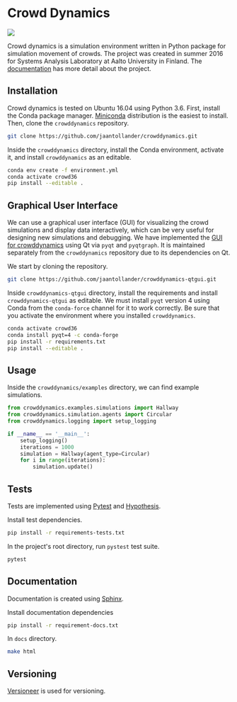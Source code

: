 # Crowd Dynamics
![](docs/figures/crowddynamics-gui.png)

Crowd dynamics is a simulation environment written in Python package for simulation movement of crowds. The project was created in summer 2016 for Systems Analysis Laboratory at Aalto University in Finland. The [documentation](http://jaantollander.github.io/crowddynamics/) has more detail about the project.


## Installation
Crowd dynamics is tested on Ubuntu 16.04 using Python 3.6. First, install the Conda package manager. [Miniconda](https://docs.conda.io/en/latest/miniconda.html) distribution is the easiest to install. Then, clone the `crowddynamics` repository.
```bash
git clone https://github.com/jaantollander/crowddynamics.git
```

Inside the `crowddynamics` directory, install the Conda environment, activate it, and install `crowddynamics` as an editable.
```bash
conda env create -f environment.yml
conda activate crowd36
pip install --editable .
```

## Graphical User Interface
We can use a graphical user interface (GUI) for visualizing the crowd simulations and display data interactively, which can be very useful for designing new simulations and debugging. We have implemented the [GUI for crowddynamics](https://github.com/jaantollander/crowddynamics-qtgui) using Qt via `pyqt` and `pyqtgraph`. It is maintained separately from the `crowddynamics` repository due to its dependencies on Qt.

We start by cloning the repository. 
```bash
git clone https://github.com/jaantollander/crowddynamics-qtgui.git
```

Inside `crowddynamics-qtgui` directory, install the requirements and install `crowddynamics-qtgui` as editable. We must install `pyqt` version 4 using Conda from the `conda-force` channel for it to work correctly. Be sure that you activate the environment where you installed `crowddynamics`.  
```bash
conda activate crowd36
conda install pyqt=4 -c conda-forge
pip install -r requirements.txt
pip install --editable .
```

## Usage
Inside the `crowddynamics/examples` directory, we can find example simulations.

```python
from crowddynamics.examples.simulations import Hallway
from crowddynamics.simulation.agents import Circular
from crowddynamics.logging import setup_logging

if __name__ == '__main__':
    setup_logging()
    iterations = 1000
    simulation = Hallway(agent_type=Circular)
    for i in range(iterations):
        simulation.update()
```

## Tests
Tests are implemented using [Pytest](https://docs.pytest.org/en/latest/) and [Hypothesis](https://hypothesis.readthedocs.io/en/latest/).

Install test dependencies.
```bash
pip install -r requirements-tests.txt
```
In the project's root directory, run `pystest` test suite.
```bash
pytest
```

## Documentation
Documentation is created using [Sphinx](https://www.sphinx-doc.org/en/master/).

Install documentation dependencies
```bash
pip install -r requirement-docs.txt
```
In `docs` directory.
```bash
make html
```

## Versioning
[Versioneer](https://github.com/warner/python-versioneer) is used for versioning.
